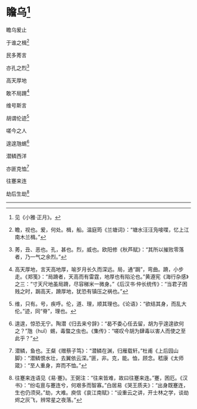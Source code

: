    

# 瞻乌[^1]

瞻乌爰止

于谁之楫[^2]

民多莠言

亦孔之烈[^3]

高天厚地

敢不局蹐[^4]

维号斯言

胡谓伦迹[^5]

嗟今之人

遑遑虺蜴[^6]

潜鳞西洋

亦匪克恤[^7]

往蹇来连

劫后生劫[^8]

* * *

[^1]: 见《小雅·正月》。
[^2]: 瞻，视也。爰，何处。楫，船。温庭筠《兰塘词》：“塘水汪汪凫唼喋，忆上江南木兰楫。”
[^3]: 莠，丑、恶也。孔，甚也。烈，威也。欧阳修《秋芦赋》：“其所以摧败零落者，乃一气之余烈。”
[^4]: 高天厚地，言天高地厚，喻岁月长久而深远。局，通“跼”，弯曲。蹐，小步走。《郑笺》：“局蹐者，天高而有雷霆，地厚也有陷沦也。”黄遵宪《海行杂感》之三：“寸天尺地虽局蹐，尽容稊米一微身。”《后汉书·仲长统传》：“当君子困贱之时，跼高天，蹐厚地，犹恐有镇压之祸也。”
[^5]: 维，只有。号，疾呼。伦，道、理，顺其理也。《论语》：“欲结其身，而乱大伦。”迹，同“脊”，理也。
[^6]: 遑遑，惊恐无宁。陶潜《归去来兮辞》：“曷不委心任去留，胡为乎遑遑欲何之？”虺（huǐ）蜴，毒螫之虫也。《集传》：“嗟叹今胡为肆毒以害人而使之至此乎？”
[^7]: 潜鳞，鱼也。王粲《赠蔡子笃》：“潜鳞在渊，归雁载轩。”杜甫《上后园山脚》：“潜鳞恨水壮，去翼依云深。”匪，非。克，能。恤，顾念。嵇康《太师箴》：“至人重身，弃而不恤。”
[^8]: 往蹇来连语见《易·蹇》。王弼注：“往来皆难，故曰往蹇来连。”蹇，困厄。《汉书》：“纷屯亶与蹇连兮，何艰多而智寡。”白居易《哭王质夫》：“出身既蹇连，生也仍须臾。”劫，大难。庾信《哀江南赋》：“设重云之讲，开士林之学，谈劫烬之灰飞，辨常星之夜落。”